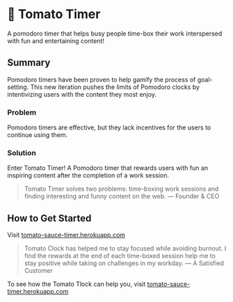 # 🍅 Tomato Timer
A pomodoro timer that helps busy people time-box their work interspersed with fun and entertaining content!

## Summary
Pomodoro timers have been proven to help gamify the process of goal-setting. This new iteration  pushes the limits of Pomodoro clocks by intentivizing users with the content they most enjoy.

### Problem
Pomodoro timers are effective, but they lack incentives for the users to continue using them.

### Solution
Enter Tomato Timer! A Pomodoro timer that rewards users with fun an inspiring content after the completion of a work session.

> Tomato Timer solves two problems: time-boxing work sessions and finding interesting and funny content on the web.
&mdash; Founder & CEO

## How to Get Started
Visit [tomato-sauce-timer.herokuapp.com](https://tomato-sauce-timer.herokuapp.com/)


> Tomato Clock has helped me to stay focused while avoiding burnout. I find the rewards at the end of each time-boxed session help me to stay positive while taking on challenges in my workday.
&mdash; A Satisfied Customer

To see how the Tomato Tlock can help you, visit [tomato-sauce-timer.herokuapp.com](https://tomato-sauce-timer.herokuapp.com/)
